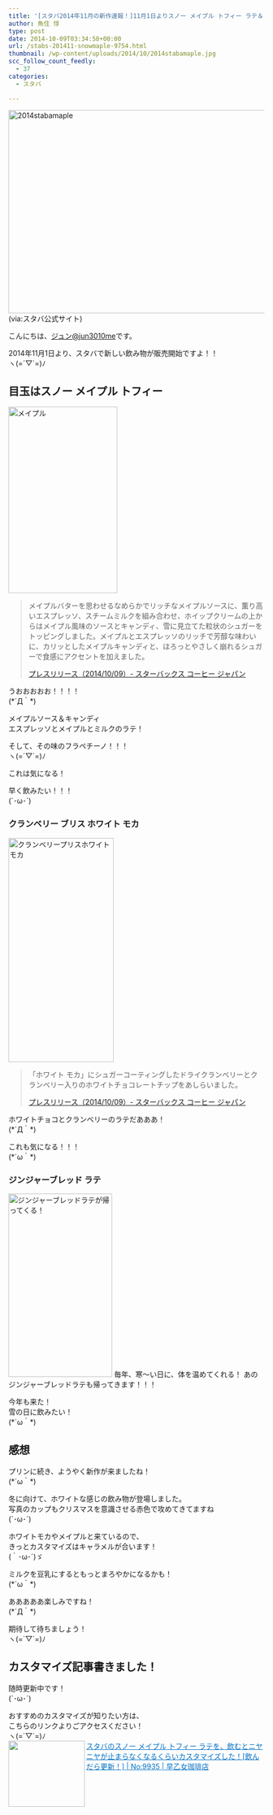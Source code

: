 ```yaml
---
title: '[スタバ2014年11月の新作速報！]11月1日よりスノー メイプル トフィー ラテ＆フラペチーノを発売するよ！'
author: 魚住 惇
type: post
date: 2014-10-09T03:34:58+00:00
url: /stabs-201411-snowmaple-9754.html
thumbnail: /wp-content/uploads/2014/10/2014stabamaple.jpg
scc_follow_count_feedly:
  - 37
categories:
  - スタバ

---
```

<img decoding="async" loading="lazy" src="/wp-content/uploads/2014/10/2014stabamaple.jpg" alt="2014stabamaple" title="2014stabamaple.jpg" border="0" width="600" height="400" />  
(via:スタバ公式サイト)<!--more-->

こんにちは、[ジュン@jun3010me][1]です。

2014年11月1日より、スタバで新しい飲み物が販売開始ですよ！！  
ヽ(=´▽\`=)ﾉ

## 目玉はスノー メイプル トフィー

<img decoding="async" loading="lazy" src="/wp-content/uploads/2014/10/2014stabamaple1.jpg" alt="メイプル" title="2014stabamaple.jpg" border="0" width="214" height="367" /> 

> メイプルバターを思わせるなめらかでリッチなメイプルソースに、薫り高いエスプレッソ、スチームミルクを組み合わせ、ホイップクリームの上からはメイプル風味のソースとキャンディ、雪に見立てた粒状のシュガーをトッピングしました。メイプルとエスプレッソのリッチで芳醇な味わいに、カリッとしたメイプルキャンディと、ほろっとやさしく崩れるシュガーで食感にアクセントを加えました。
> 
> <p class="origin">
>   <a href="http://www.starbucks.co.jp/press_release/pr2014-1023.php" target="new">プレスリリース（2014/10/09）- スターバックス コーヒー ジャパン</a>
> </p>

うおおおおお！！！！  
(\*´Д｀\*)

メイプルソース＆キャンディ  
エスプレッソとメイプルとミルクのラテ！

そして、その味のフラペチーノ！！！  
ヽ(=´▽\`=)ﾉ

これは気になる！

早く飲みたい！！！  
(\`･ω･´)

### クランベリー ブリス ホワイト モカ

<img decoding="async" loading="lazy" src="/wp-content/uploads/2014/10/2014stabamaple2.jpg" alt="クランベリープリスホワイトモカ" title="2014stabamaple.jpg" border="0" width="207" height="441" /> 

> 「ホワイト モカ」にシュガーコーティングしたドライクランベリーとクランベリー入りのホワイトチョコレートチップをあしらいました。
> 
> <p class="origin">
>   <a href="http://www.starbucks.co.jp/press_release/pr2014-1023.php" target="new">プレスリリース（2014/10/09）- スターバックス コーヒー ジャパン</a>
> </p>

ホワイトチョコとクランベリーのラテだあああ！  
(\*´Д｀\*)

これも気になる！！！  
(\*´ω｀\*)

### ジンジャーブレッド ラテ

<img decoding="async" loading="lazy" src="/wp-content/uploads/2014/10/2014stabamaple3.jpg" alt="ジンジャーブレッドラテが帰ってくる！" title="2014stabamaple.jpg" border="0" width="204" height="361" />  
毎年、寒〜い日に、体を温めてくれる！  
あのジンジャーブレッドラテも帰ってきます！！！

今年も来た！  
雪の日に飲みたい！  
(\*´ω｀\*)



## 感想

プリンに続き、ようやく新作が来ましたね！  
(\*´ω｀\*)

冬に向けて、ホワイトな感じの飲み物が登場しました。  
写真のカップもクリスマスを意識させる赤色で攻めてきてますね  
(\`･ω･´)

ホワイトモカやメイプルと来ているので、  
きっとカスタマイズはキャラメルが合います！  
(｀･ω･´)ゞ

ミルクを豆乳にするともっとまろやかになるかも！  
(\*´ω｀\*)

あああああ楽しみですね！  
(\*´Д｀\*)

期待して待ちましょう！  
ヽ(=´▽\`=)ﾉ

## カスタマイズ記事書きました！

随時更新中です！  
(\`･ω･´)

おすすめのカスタマイズが知りたい方は、  
こちらのリンクよりごアクセスください！  
ヽ(=´▽\`=)ﾉ  
<a href="http://192.168.11.200:8000/staba-snowmaple-latte-custom-osusume-9935.html" target="_blank"><img decoding="async" loading="lazy" class="alignleft" align="left" border="0" src="http://capture.heartrails.com/150x130/shadow?http://192.168.11.200:8000/staba-snowmaple-latte-custom-osusume-9935.html" alt="" width="150" height="130" /></a><a style="color:#0070C5;" href="http://192.168.11.200:8000/staba-snowmaple-latte-custom-osusume-9935.html" target="_blank">スタバのスノー メイプル トフィー ラテを、飲むとニヤニヤが止まらなくなるくらいカスタマイズした！[飲んだら更新！] | No:9935 | 早乙女珈琲店</a><a href="http://b.hatena.ne.jp/entry/http://192.168.11.200:8000/staba-snowmaple-latte-custom-osusume-9935.html" target="_blank"><img decoding="async" border="0" src="http://b.hatena.ne.jp/entry/image/http://192.168.11.200:8000/staba-snowmaple-latte-custom-osusume-9935.html" alt="" /></a><br style="clear:both;" />

 [1]: https://twitter.com/jun3010me